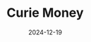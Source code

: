 ---  
layout: startup_page  
title: "Curie Money"  
id: "curie.money"  
permalink: "/curiemoneycurie.money12192024/"  
website: "https://curie.money/"  
funding_round: "Seed"  
funding_amount: "$1.2M"  
investors: "India Quotient, institutional and angel investors"  
about: "Curie Money is a Bengaluru-based fintech platform offering a unique banking solution that combines mutual fund investments with traditional savings account functionality. It partners with YES Bank and ICICI Prudential Mutual Fund to provide users higher returns on idle cash while maintaining instant payment capabilities via UPI services. The startup aims to bridge a gap in the Indian financial market by offering this integrated approach to savings and investment."  
markets: "Fintech, Financial Services, Apps, Internet, Payments"  
hq: "Bengaluru, Karnataka, India"  
founded_year: "2022"  
linkedin: "https://www.linkedin.com/company/curie-money"  
twitter: "https://twitter.com/CurieMoney"  
instagram: ""  
facebook: "https://www.facebook.com/curiemoney"  
crunchbase: "https://www.crunchbase.com/organization/curie-money"  
pitchbook: "https://pitchbook.com/profiles/company/527529-16"  

date_display: "19-Dec-2024"  
date: "2024-12-19"

# SEO Optimization  
meta_title: "Curie Money - Seed Funding ($1.2M)"  
meta_description: "Curie Money, Curie Money is a Bengaluru-based fintech platform offering a unique banking solution that combines mutual fund investments with traditional savings ac..."  
meta_keywords: "Curie Money, Fintech, Financial Services, Apps, Internet, Payments, Seed funding"  
canonical_url: "https://startup.projectstartups.com/curiemoneycurie.money12192024/"  
---